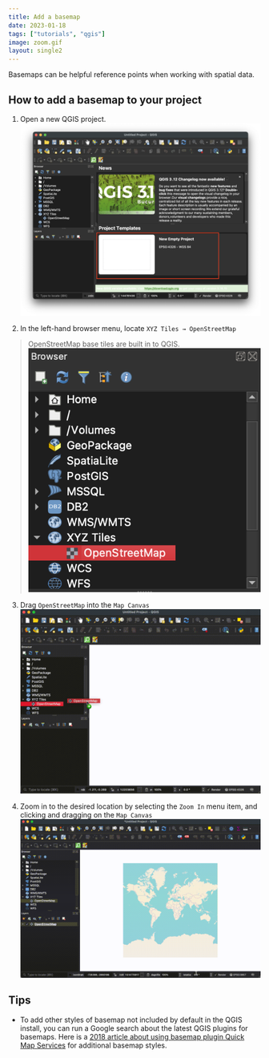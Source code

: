 ```yaml
---
title: Add a basemap
date: 2023-01-18
tags: ["tutorials", "qgis"]
image: zoom.gif
layout: single2
---
```


Basemaps can be helpful reference points when working with spatial data. 

## How to add a basemap to your project

1. Open a new QGIS project.
![Screenshot of the QGIS opening page with a red box highlighting the Open a New Project option](media/1.png)

2. In the left-hand browser menu, locate `XYZ Tiles → OpenStreetMap`
> OpenStreetMap base tiles are built in to QGIS.
![Screenshot of the QGIS browser panel](media/2.png)

3. Drag `OpenStreetMap` into the `Map Canvas`
![Screen recording of dragging the base layer into the map canvas](media/add.gif)

4. Zoom in to the desired location by selecting the `Zoom In` menu item, and clicking and dragging on the `Map Canvas`
![Screen recording of zooming in close on an area in New York](media/zoom.gif)

## Tips
- To add other styles of basemap not included by default in the QGIS install, you can run a Google search about the latest QGIS plugins for basemaps. Here is a [2018 article about using basemap plugin Quick Map Services](https://opengislab.com/blog/2018/4/15/add-basemaps-in-qgis-30) for additional basemap styles.